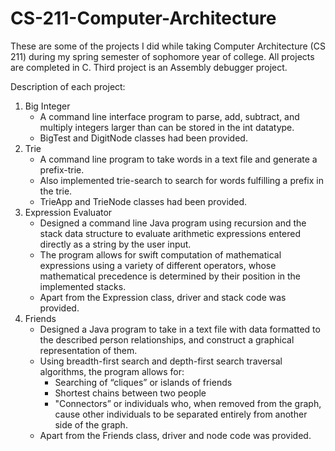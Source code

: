 # CS-211-Computer-Architecture
These are some of the projects I did while taking Computer Architecture (CS 211) during my spring semester of sophomore year of college. All projects are completed in C. Third project is an Assembly debugger project.

Description of each project:

  1. Big Integer
      - A command line interface program to parse, add, subtract, and multiply integers larger than can be stored in the int datatype.
      - BigTest and DigitNode classes had been provided. 
  2. Trie
      - A command line program to take words in a text file and generate a prefix-trie. 
      - Also implemented trie-search to search for words fulfilling a prefix in the trie.    
      - TrieApp and TrieNode classes had been provided.
  3. Expression Evaluator
      - Designed a command line Java program using recursion and the stack data structure to evaluate arithmetic expressions entered             directly as a string by the user input. 
      - The program allows for swift computation of mathematical expressions using a variety of different operators, whose mathematical         precedence is determined by their position in the implemented stacks.
      - Apart from the Expression class, driver and stack code was provided.
  4. Friends
      - Designed a Java program to take in a text file with data formatted to the described person relationships, and construct a                graphical representation of them. 
      - Using breadth-first search and depth-first search traversal algorithms, the program allows for:
        - Searching of “cliques” or islands of friends 
        - Shortest chains between two people
        - "Connectors” or individuals who, when removed from the graph, cause other individuals to be separated entirely from                      another side of the graph.   
      - Apart from the Friends class, driver and node code was provided.
      
